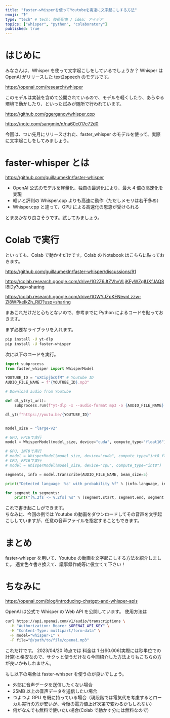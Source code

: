 ```yaml
---
title: "faster-whisperを使ってYoutubeを高速に文字起こしする方法"
emoji: "🎙️"
type: "tech" # tech: 技術記事 / idea: アイデア
topics: ["whisper", "python", "colaboratory"]
published: true
---
```


# はじめに

みなさんは、Whisper を使って文字起こしをしているでしょうか？
Whisper は OpenAI がリリースした text2speech のモデルです。

https://openai.com/research/whisper

このモデルは実装を含めて公開されているので、モデルを軽くしたり、あらゆる環境で動かしたり、といった試みが随所で行われています。

https://github.com/ggerganov/whisper.cpp

https://note.com/sangmin/n/na60c017e72d0

今回は、つい先月にリリースされた、faster_whisper のモデルを使って、実際に文字起こしをしてみましょう。

# faster-whisper とは

https://github.com/guillaumekln/faster-whisper

- OpenAI 公式のモデルを軽量化、独自の最適化により、最大 4 倍の高速化を実現
- 軽いと評判の Whisper.cpp よりも高速に動作（ただしメモリは若干多め）
- Whisper.cpp と違って、GPU による高速化の恩恵が受けられる

とまあかなり良さそうです。試してみましょう。

# Colab で実行

といっても、Colab で動かすだけです。Colab の Notebook はこちらに貼っておきます。

https://github.com/guillaumekln/faster-whisper/discussions/91

https://colab.research.google.com/drive/1G2Z6JtZVhvVLjKFyWZgIUXfJAQ8I8iDy?usp=sharing

https://colab.research.google.com/drive/1OWYJZpKENevnLzzw-Zl8WPkeIkZh_RiD?usp=sharing

まあこれだけだと心もとないので、参考までに Python によるコードを貼っておきます。

まず必要なライブラリを入れます。

```sh
pip install -U yt-dlp
pip install -U faster-whisper
```

次に以下のコードを実行。

```python
import subprocess
from faster_whisper import WhisperModel

YOUTUBE_ID = "uXCipjbcQfM" # Youtube ID
AUDIO_FILE_NAME = f"{YOUTUBE_ID}.mp3"

# Download audio from Youtube

def dl_yt(yt_url):
    subprocess.run(f"yt-dlp -x --audio-format mp3 -o {AUDIO_FILE_NAME} {yt_url}", shell=True)

dl_yt(f"https://youtu.be/{YOUTUBE_ID}"


model_size = "large-v2"

# GPU, FP16で実行
model = WhisperModel(model_size, device="cuda", compute_type="float16")

# GPU, INT8で実行
# model = WhisperModel(model_size, device="cuda", compute_type="int8_float16")
# CPU, FP16で実行
# model = WhisperModel(model_size, device="cpu", compute_type="int8")

segments, info = model.transcribe(AUDIO_FILE_NAME, beam_size=5)

print("Detected language '%s' with probability %f" % (info.language, info.language_probability))

for segment in segments:
    print("[%.2fs -> %.2fs] %s" % (segment.start, segment.end, segment.text))

```

これで書き起こしができます。  
ちなみに、今回の例では Youtube の動画をダウンロードしてその音声を文字起こししていますが、任意の音声ファイルを指定することもできます。

# まとめ

faster-whisper を用いて、Youtube の動画を文字起こしする方法を紹介しました。
適宜色々書き換えて、議事録作成等に役立てて下さい！

# ちなみに

https://openai.com/blog/introducing-chatgpt-and-whisper-apis

OpenAI は公式で Whisper の Web API を公開しています。
使用方法は

```sh
curl https://api.openai.com/v1/audio/transcriptions \
  -H "Authorization: Bearer $OPENAI_API_KEY" \
  -H "Content-Type: multipart/form-data" \
  -F model="whisper-1" \
  -F file="@/path/to/file/openai.mp3"
```

これだけです。
2023/04/20 時点では 料金は 1 分$0.006(実際には秒単位での計算)と格安なので、サクッと使うだけなら今回紹介した方法よりもこちらの方が良いかもしれません。

もし以下の場合は faster-whisper を使うのが良いでしょう。

- 外部に音声データを送信したくない場合
- 25MB 以上の音声データを送信したい場合
- つよつよ GPU を既に持っている場合（現段階では電気代を考慮するとローカル実行の方が安いが、今後の電力値上げ次第で変わるかもしれない）
- 何がなんでも無料で使いたい場合(Colab で動かす分には無料なので)
